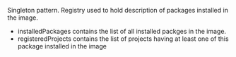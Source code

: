 Singleton pattern.
Registry used to hold description of packages installed in the image.

- installedPackages contains the list of all installed packges in the image.
- registeredProjects contains the list of projects having at least one of this package installed in the image